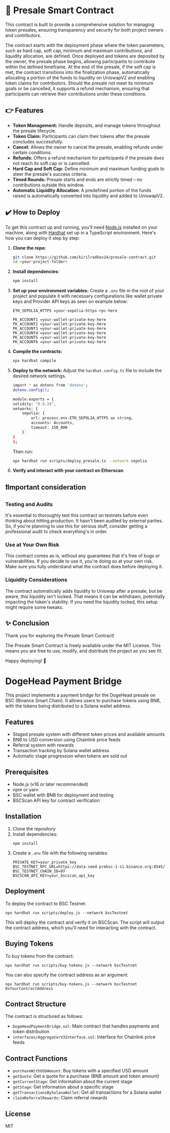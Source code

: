 # 🚀  Presale Smart Contract

This contract is built to provide a comprehensive solution for managing token presales, ensuring transparency and security for both project owners and contributors.

The contract starts with the deployment phase where the token parameters, such as hard cap, soft cap, minimum and maximum contributions, and liquidity allocation, are defined. Once deployed and tokens are deposited by the owner, the presale phase begins, allowing participants to contribute within the defined timeframe. At the end of the presale, if the soft cap is met, the contract transitions into the finalization phase, automatically allocating a portion of the funds to liquidity on UniswapV2 and enabling token claims for contributors. Should the presale not meet its minimum goals or be cancelled, it supports a refund mechanism, ensuring that participants can retrieve their contributions under these conditions.

## 👉 Features

- **Token Management:** Handle deposits, and manage tokens throughout the presale lifecycle.
- **Token Claim:** Participants can claim their tokens after the presale concludes successfully.
- **Cancel:** Allows the owner to cancel the presale, enabling refunds under certain conditions.
- **Refunds:** Offers a refund mechanism for participants if the presale does not reach its soft cap or is cancelled.
- **Hard Cap and Soft Cap:** Define minimum and maximum funding goals to steer the presale's success criteria.
- **Timed Rounds:** Presale starts and ends are strictly timed – no contributions outside this window.
- **Automatic Liquidity Allocation:** A predefined portion of the funds raised is automatically converted into liquidity and added to UniswapV2.

## ✔️ How to Deploy

To get this contract up and running, you'll need [Node.js](https://nodejs.org/) installed on your machine, along with [Hardhat](https://hardhat.org/getting-started/) set up in a TypeScript environment. Here's how you can deploy it step by step:

1. **Clone the repo:**
   ```bash
   git clone https://github.com/kirilradkov14/presale-contract.git
   cd <your-project-folder>
   ```

2. **Install dependencies:**
    ```bash
    npm install
    ```

3. **Set up your environment variables:**
    Create a `.env` file in the root of your project and populate it with necessary configurations like wallet private keys and Provider API keys as seen on example below:
    ```plaintext
    ETH_SEPOLIA_HTTPS =your-sepolia-https-rpc-here

    PK_ACCOUNT1 =your-wallet-private-key-here
    PK_ACCOUNT2 =your-wallet-private-key-here
    PK_ACCOUNT3 =your-wallet-private-key-here
    PK_ACCOUNT4 =your-wallet-private-key-here
    PK_ACCOUNT5 =your-wallet-private-key-here
    PK_ACCOUNT6 =your-wallet-private-key-here
    ```

4.  **Compile the contracts:**
    ```bash
    npx hardhat compile
    ```

5. **Deploy to the network:**
    Adjust the `hardhat.config.ts` file to include the desired network settings.
    ```bash
    import * as dotenv from 'dotenv';
    dotenv.config();

    module.exports = {
    solidity: "0.8.24",
    networks: {
        sepolia: {
            url: process.env.ETH_SEPOLIA_HTTPS as string,
            accounts: Accounts,
            timeout: 150_000
        }
    }
    };
    ```

    Then run:
    ```bash
    npx hardhat run scripts/deploy_presale.ts --network sepolia
    ```

6. **Verify and interact with your contract on Etherscan**

## ❗Important consideration

### Testing and Audits
It's essential to thoroughly test this contract on testnets before even thinking about hitting production. It hasn't been audited by external parties. So, if you're planning to use this for serious stuff, consider getting a professional audit to check everything's in order.

### Use at Your Own Risk
This contract comes as is, without any guarantees that it's free of bugs or vulnerabilities. If you decide to use it, you're doing so at your own risk. Make sure you fully understand what the contract does before deploying it.

### Liquidity Considerations
The contract automatically adds liquidity to Uniswap after a presale, but be aware, this liquidity isn't locked. That means it can be withdrawn, potentially impacting the token's stability. If you need the liquidity locked, this setup might require some tweaks.

## ✨ Conclusion

Thank you for exploring the Presale Smart Contract! 

The Presale Smart Contract is freely available under the MIT License. This means you are free to use, modify, and distribute the project as you see fit.

Happy deploying! 🚀

# DogeHead Payment Bridge

This project implements a payment bridge for the DogeHead presale on BSC (Binance Smart Chain). It allows users to purchase tokens using BNB, with the tokens being distributed to a Solana wallet address.

## Features

- Staged presale system with different token prices and available amounts
- BNB to USD conversion using Chainlink price feeds
- Referral system with rewards
- Transaction tracking by Solana wallet address
- Automatic stage progression when tokens are sold out

## Prerequisites

- Node.js (v16 or later recommended)
- npm or yarn
- BSC wallet with BNB for deployment and testing
- BSCScan API key for contract verification

## Installation

1. Clone the repository
2. Install dependencies:
   ```
   npm install
   ```
3. Create a `.env` file with the following variables:
   ```
   PRIVATE_KEY=your_private_key
   BSC_TESTNET_RPC_URL=https://data-seed-prebsc-1-s1.binance.org:8545/
   BSC_TESTNET_CHAIN_ID=97
   BSCSCAN_API_KEY=your_bscscan_api_key
   ```

## Deployment

To deploy the contract to BSC Testnet:

```
npx hardhat run scripts/deploy.js --network bscTestnet
```

This will deploy the contract and verify it on BSCScan. The script will output the contract address, which you'll need for interacting with the contract.

## Buying Tokens

To buy tokens from the contract:

```
npx hardhat run scripts/buy-tokens.js --network bscTestnet
```

You can also specify the contract address as an argument:

```
npx hardhat run scripts/buy-tokens.js --network bscTestnet 0xYourContractAddress
```

## Contract Structure

The contract is structured as follows:

- `DogeHeadPaymentBridge.sol`: Main contract that handles payments and token distribution
- `interfaces/AggregatorV3Interface.sol`: Interface for Chainlink price feeds

## Contract Functions

- `purchaseWithUSDAmount`: Buy tokens with a specified USD amount
- `getQuote`: Get a quote for a purchase (BNB amount and token amount)
- `getCurrentStage`: Get information about the current stage
- `getStage`: Get information about a specific stage
- `getTransactionsBySolanaWallet`: Get all transactions for a Solana wallet
- `claimReferralRewards`: Claim referral rewards

## License

MIT